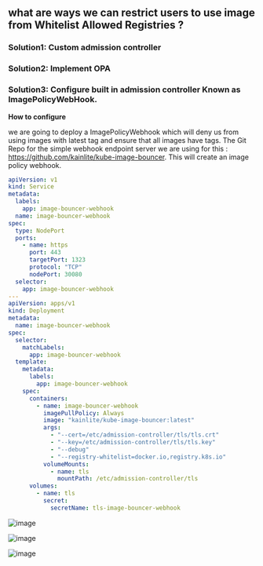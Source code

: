 ## what are ways we can restrict users to use image from Whitelist Allowed Registries ?

### Solution1: Custom admission controller 
### Solution2: Implement OPA 
### Solution3: Configure built in admission controller Known as ImagePolicyWebHook.
**How to configure**

we are going to deploy a ImagePolicyWebhook which will deny us from using images with latest tag and ensure that all images have tags.
The Git Repo for the simple webhook endpoint server we are using for this : https://github.com/kainlite/kube-image-bouncer.
This will create an image policy webhook.

```yaml
apiVersion: v1
kind: Service
metadata:
  labels:
    app: image-bouncer-webhook
  name: image-bouncer-webhook
spec:
  type: NodePort
  ports:
    - name: https
      port: 443
      targetPort: 1323
      protocol: "TCP"
      nodePort: 30080
  selector:
    app: image-bouncer-webhook
---
apiVersion: apps/v1
kind: Deployment
metadata:
  name: image-bouncer-webhook
spec:
  selector:
    matchLabels:
      app: image-bouncer-webhook
  template:
    metadata:
      labels:
        app: image-bouncer-webhook
    spec:
      containers:
        - name: image-bouncer-webhook
          imagePullPolicy: Always
          image: "kainlite/kube-image-bouncer:latest"
          args:
            - "--cert=/etc/admission-controller/tls/tls.crt"
            - "--key=/etc/admission-controller/tls/tls.key"
            - "--debug"
            - "--registry-whitelist=docker.io,registry.k8s.io"
          volumeMounts:
            - name: tls
              mountPath: /etc/admission-controller/tls
      volumes:
        - name: tls
          secret:
            secretName: tls-image-bouncer-webhook
```

![image](https://github.com/MeSabya/Kubernetes/assets/33947539/121ab316-4c5b-4a90-a84e-ddc05876ad40)

![image](https://github.com/MeSabya/Kubernetes/assets/33947539/2dcdca85-fce9-457a-9c84-91b7f7edc109)

![image](https://github.com/MeSabya/Kubernetes/assets/33947539/c525c301-ba28-4ebd-b325-750e78dcb9b0)















